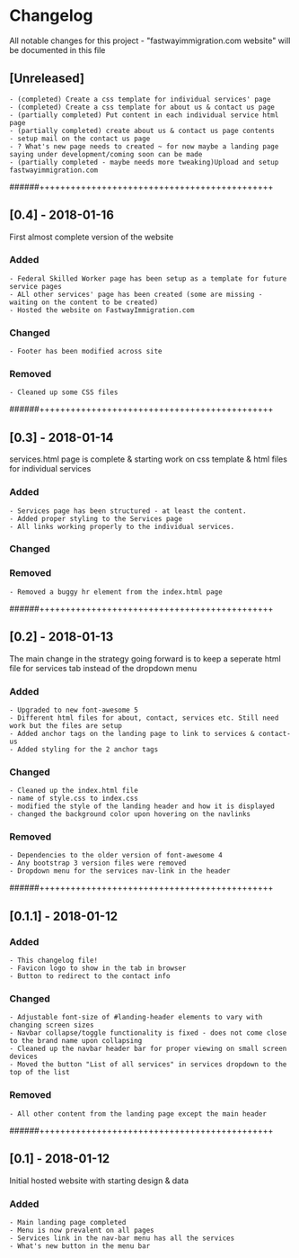 # Changelog 
All notable changes for this project - "fastwayimmigration.com website" will be documented in this file

## [Unreleased]
    - (completed) Create a css template for individual services' page
    - (completed) Create a css template for about us & contact us page
    - (partially completed) Put content in each individual service html page
    - (partially completed) create about us & contact us page contents
    - setup mail on the contact us page
    - ? What's new page needs to created ~ for now maybe a landing page saying under development/coming soon can be made
    - (partially completed - maybe needs more tweaking)Upload and setup fastwayimmigration.com

######+++++++++++++++++++++++++++++++++++++++++++++
## [0.4] - 2018-01-16
First almost complete version of the website
### Added
    - Federal Skilled Worker page has been setup as a template for future service pages
    - ALl other services' page has been created (some are missing - waiting on the content to be created)
    - Hosted the website on FastwayImmigration.com
### Changed
    - Footer has been modified across site
### Removed
    - Cleaned up some CSS files

######+++++++++++++++++++++++++++++++++++++++++++++
## [0.3] - 2018-01-14
services.html page is complete & starting work on css template & html files for individual services
### Added
    - Services page has been structured - at least the content. 
    - Added proper styling to the Services page
    - All links working properly to the individual services.
### Changed
### Removed
    - Removed a buggy hr element from the index.html page
    
######+++++++++++++++++++++++++++++++++++++++++++++
## [0.2] - 2018-01-13
The main change in the strategy going forward is to keep a seperate html file for services tab instead of the dropdown menu
### Added
    - Upgraded to new font-awesome 5
    - Different html files for about, contact, services etc. Still need work but the files are setup
    - Added anchor tags on the landing page to link to services & contact-us
    - Added styling for the 2 anchor tags
### Changed
    - Cleaned up the index.html file
    - name of style.css to index.css
    - modified the style of the landing header and how it is displayed
    - changed the background color upon hovering on the navlinks
### Removed
    - Dependencies to the older version of font-awesome 4
    - Any bootstrap 3 version files were removed
    - Dropdown menu for the services nav-link in the header

######+++++++++++++++++++++++++++++++++++++++++++++
## [0.1.1] - 2018-01-12
### Added
    - This changelog file!
    - Favicon logo to show in the tab in browser
    - Button to redirect to the contact info
### Changed
    - Adjustable font-size of #landing-header elements to vary with changing screen sizes
    - Navbar collapse/toggle functionality is fixed - does not come close to the brand name upon collapsing
    - Cleaned up the navbar header bar for proper viewing on small screen devices
    - Moved the button "List of all services" in services dropdown to the top of the list

### Removed
    - All other content from the landing page except the main header

######+++++++++++++++++++++++++++++++++++++++++++++
## [0.1] - 2018-01-12
Initial hosted website with starting design & data
### Added
    - Main landing page completed
    - Menu is now prevalent on all pages
    - Services link in the nav-bar menu has all the services
    - What's new button in the menu bar